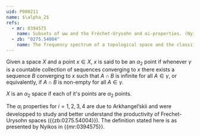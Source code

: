 ```yaml
---
uid: P000211
name: $\alpha_2$
refs:
  - mr: 0394575
    name: Subsets of ωω and the Fréchet-Urysohn and αi-properties. (Nyikos, P.)
  - zb: "0275.54004"
    name: The frequency spectrum of a topological space and the classification of spaces (Arkhangel’skii, A. V.)
---
```


Given a space $X$ and a point $x \in X$, $x$ is said to be an $\alpha_2$ point if  whenever $\gamma$ is a countable collection of sequences converging to $x$ there exists a sequence $B$ converging to $x$ such that $A\cap B$ is infinite for all $A \in \gamma$, or equivalently, if $A\cap B$ is non-empty for all $A \in \gamma$.

$X$ is an $\alpha_2$ space if each of it's points are $\alpha_2$ points.

The $\alpha_i$ properties for $i = 1, 2, 3, 4$ are due to Arkhangel’skii and were developped to study and better understand the productivity of Frechet-Urysohn spaces ({{zb:0275.54004}}). The definition stated here is as presented by Nyikos in {{mr:0394575}}.